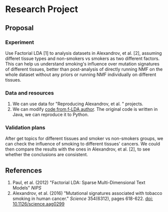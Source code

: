 # Research Project

## Proposal

### Experiment
Use Factorial LDA [1] to analysis datasets in Alexandrov, et al. [2], assuming differet tissue types and non-smokers vs smokers as two different factors. This can help us understand smoking's influence over mutation signatures of different tissues, better than post-analysis of directly running NMF on the whole dataset without any priors or running NMF individually on different tissues.

### Data and resources
1. We can use data for "Reproducing Alexandrov, et al. " projects.
2. We can modify [code from f-LDA author](http://cmci.colorado.edu/~mpaul/downloads/flda.php). The original code is written in Java, we can reproduce it to Python.

### Validation plans
After get topics for different tissues and smoker vs non-smokers groups, we can check the influence of smoking to different tissues' cancers. We could then compare the results with the ones in Alexandrov, et al. [2], to see whether the conclusions are consistent.


## References
1. Paul, et al. (2012) "Factorial LDA: Sparse Multi-Dimensional Text Models" _NIPS_
2. Alexandrov, et al. (2016) "Mutational signatures associated with tobacco smoking in human cancer." _Science_ 354(6312), pages 618-622. [doi: 10.1126/science.aag0299](https://doi.org/10.1126/science.aag0299)